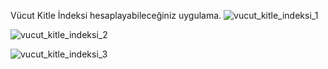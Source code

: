 Vücut Kitle İndeksi hesaplayabileceğiniz uygulama.
![vucut_kitle_indeksi_1](https://github.com/user-attachments/assets/b5b76948-1431-486b-9c03-5890f4dcb75e)

![vucut_kitle_indeksi_2](https://github.com/user-attachments/assets/49bfa3ab-32eb-4185-a144-badd4912bf08)

![vucut_kitle_indeksi_3](https://github.com/user-attachments/assets/09743edc-6fc9-4029-a000-502129e68be3)
